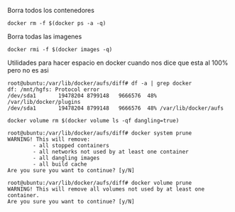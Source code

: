 Borra todos los contenedores
```
docker rm -f $(docker ps -a -q)
```

Borra todas las imagenes
```
docker rmi -f $(docker images -q)
```


Utilidades para hacer espacio en docker cuando nos dice que esta al 100% pero no es asi

```
root@ubuntu:/var/lib/docker/aufs/diff# df -a | grep docker
df: /mnt/hgfs: Protocol error
/dev/sda1       19478204 8799148   9666576  48% /var/lib/docker/plugins
/dev/sda1       19478204 8799148   9666576  48% /var/lib/docker/aufs
````

```
docker volume rm $(docker volume ls -qf dangling=true)
```

```
root@ubuntu:/var/lib/docker/aufs/diff# docker system prune
WARNING! This will remove:
        - all stopped containers
        - all networks not used by at least one container
        - all dangling images
        - all build cache
Are you sure you want to continue? [y/N]
```

```
root@ubuntu:/var/lib/docker/aufs/diff# docker volume prune
WARNING! This will remove all volumes not used by at least one container.
Are you sure you want to continue? [y/N]
```
